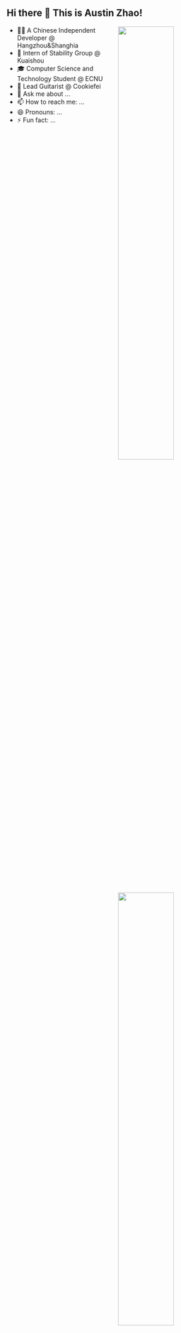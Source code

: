 ## Hi there 👋  This is Austin Zhao!

<img width="50%" align="right" src="https://github-readme-stats.vercel.app/api?username=AustinZhao0308&theme=react&show_icons=true&hide_border=true" /> 

- 🧑‍💻 A Chinese Independent Developer @ Hangzhou&Shanghia
- 📳 Intern of Stability Group @ Kuaishou
- 🎓 Computer Science and Technology Student @ ECNU
- 🎸 Lead Guitarist @ Cookiefei
- 💬 Ask me about ...
- 📫 How to reach me: ...
- 😄 Pronouns: ...
- ⚡ Fun fact: ...

<img width="50%" align="right" src="https://github-readme-stats.vercel.app/api/top-langs/?username=AustinZhao0308&theme=react&hide_border=true&layout=compact" />




<!--
**AustinZhao0308/AustinZhao0308** is a ✨ _special_ ✨ repository because its `README.md` (this file) appears on your GitHub profile.

Here are some ideas to get you started:

- 🔭 I’m currently working on ...
- 🌱 I’m currently learning ...
- 👯 I’m looking to collaborate on ...
- 🤔 I’m looking for help with ...
- 💬 Ask me about ...
- 📫 How to reach me: ...
- 😄 Pronouns: ...
- ⚡ Fun fact: ...
-->
